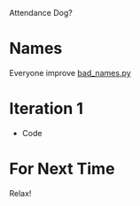 Attendance
Dog?

# Names
Everyone improve [bad_names.py](../src/bad_names.py)

# Iteration 1
* Code

# For Next Time
Relax!
